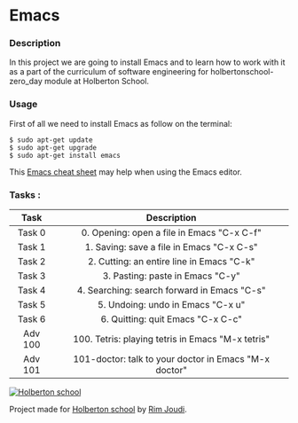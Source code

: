 # Emacs


###  Description
In this project we are going to install Emacs and to learn how to work with it as a part of the curriculum of software engineering for holbertonschool-zero_day module at Holberton School.


### Usage
 First of all we need to install Emacs as follow on the terminal:
 
```
$ sudo apt-get update
$ sudo apt-get upgrade
$ sudo apt-get install emacs

```

This  [Emacs cheat sheet](https://gist.github.com/RimJoudi/49c1597764fffec759a5be84b9545d18 "Emacs cheat sheet") may help when using the Emacs editor.





### Tasks :
|  Task | Description  |
| :------------: | :------------: |
| Task 0  | 0. Opening: open a file in Emacs "C-x C-f" |
| Task 1  | 1. Saving: save a file in Emacs "C-x C-s" |
| Task 2  | 2. Cutting: an entire line in Emacs "C-k" |
| Task 3  | 3. Pasting: paste in Emacs "C-y"|
| Task 4  | 4. Searching: search forward in Emacs "C-s"|
| Task 5  | 5. Undoing: undo in Emacs "C-x u" |
| Task 6  | 6. Quitting: quit Emacs "C-x C-c" |
| Adv 100  | 100. Tetris: playing tetris in Emacs "M-x tetris" |
| Adv 101  | 101-doctor: talk to your doctor in Emacs "M-x doctor" |








[![Holberton school](https://encrypted-tbn0.gstatic.com/images?q=tbn:ANd9GcT8g8Cvqw9Z7Rx9IHGq9gKYneeM1U4_KvUNTeaCBkX2L5pFE3Ihw-5uNGs9xPSmUb5kXA&usqp=CAU)](https://www.holbertonschool.com/tn/en/ "Holberton school")



Project made for [Holberton school](https://www.holbertonschool.com/tn/en/ "Holberton school") by  [Rim Joudi](https://github.com/RimJoudi "Rim Joudi").